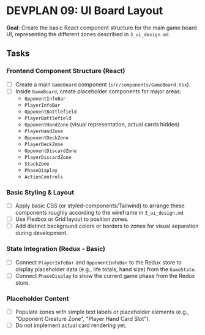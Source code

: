 # DEVPLAN 09: UI Board Layout

**Goal**: Create the basic React component structure for the main game board UI, representing the different zones described in `3_ui_design.md`.

## Tasks

### Frontend Component Structure (React)
- [ ] Create a main `GameBoard` component (`src/components/GameBoard.tsx`).
- [ ] Inside `GameBoard`, create placeholder components for major areas:
    - `OpponentInfoBar`
    - `PlayerInfoBar`
    - `OpponentBattlefield`
    - `PlayerBattlefield`
    - `OpponentHandZone` (visual representation, actual cards hidden)
    - `PlayerHandZone`
    - `OpponentDeckZone`
    - `PlayerDeckZone`
    - `OpponentDiscardZone`
    - `PlayerDiscardZone`
    - `StackZone`
    - `PhaseDisplay`
    - `ActionControls`

### Basic Styling & Layout
- [ ] Apply basic CSS (or styled-components/Tailwind) to arrange these components roughly according to the wireframe in `3_ui_design.md`.
- [ ] Use Flexbox or Grid layout to position zones.
- [ ] Add distinct background colors or borders to zones for visual separation during development.

### State Integration (Redux - Basic)
- [ ] Connect `PlayerInfoBar` and `OpponentInfoBar` to the Redux store to display placeholder data (e.g., life totals, hand size) from the `GameState`.
- [ ] Connect `PhaseDisplay` to show the current game phase from the Redux store.

### Placeholder Content
- [ ] Populate zones with simple text labels or placeholder elements (e.g., "Opponent Creature Zone", "Player Hand Card Slot").
- [ ] Do not implement actual card rendering yet.
